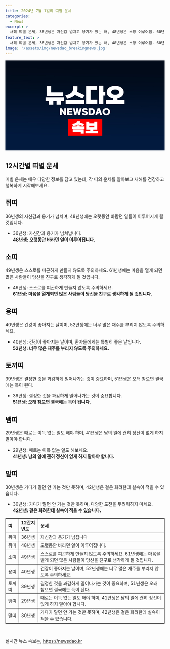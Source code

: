 ```yaml
---
title: 2024년 7월 1일의 띠별 운세
categories:
  - News
excerpt: >
  새해 띠별 운세, 36년생은 자신감 넘치고 용기가 있는 해, 48년생은 소망 이루어짐. 60년생은 뜻밖의 귀인을 만나어 어려움 극복. 72년생은 부모님에 감사표시, 84년생은 새로운 벗과 인연. 96년생은 좋은 친구를 만나는 해. 소띠 37년생은 현상유지에 주의, 49년생은 스스로 피곤하게 하지 말 것. 용띠 40년생에 건강 회복 기대, 52년생은 재주 부리지 말 것. 뱀띠 29년생은 이득 없는 일도 경험. 원숭이띠 32년생은 말 없는 일도 중요. 올해를 행복하게 시작하고 싶다면 계산에 활용해보세요.
feature_text: >
  새해 띠별 운세, 36년생은 자신감 넘치고 용기가 있는 해, 48년생은 소망 이루어짐. 60년생은 뜻밖의 귀인을 만나어 어려움 극복. 72년생은 부모님에 감사표시, 84년생은 새로운 벗과 인연. 96년생은 좋은 친구를 만나는 해. 소띠 37년생은 현상유지에 주의, 49년생은 스스로 피곤하게 하지 말 것. 용띠 40년생에 건강 회복 기대, 52년생은 재주 부리지 말 것. 뱀띠 29년생은 이득 없는 일도 경험. 원숭이띠 32년생은 말 없는 일도 중요. 올해를 행복하게 시작하고 싶다면 계산에 활용해보세요.
image: '/assets/img/newsdao_breakingnews.jpg'
---
```


<p><img src="/assets/img/newsdao_breakingnews.jpg" alt="ranknews 속보" /></p>

<h2 data-ke-size="size26">12시간별 띠별 운세</h2>

<p data-ke-size="size16">띠별 운세는 매우 다양한 정보를 담고 있는데, 각 띠의 운세를 알아보고 새해를 건강하고 행복하게 시작해보세요.</p>

<h2 data-ke-size="size24">쥐띠</h2>

<p data-ke-size="size16">36년생의 자신감과 용기가 넘치며, 48년생에는 오랫동안 바람던 일들이 이루어지게 될 것입니다.</p>

<ul>
  <li>36년생: 자신감과 용기가 넘쳐납니다.</li>
  <td style="text-align: center; height: 17px;"><b>48년생: 오랫동안 바라던 일이 이루어집니다.</b></td>
</ul>

<h2 data-ke-size="size24">소띠</h2>

<p data-ke-size="size16">49년생은 스스로를 피곤하게 만들지 않도록 주의하세요. 61년생에는 마음을 열게 되면 많은 사람들이 당신을 친구로 생각하게 될 것입니다.</p>

<ul>
  <li>49년생: 스스로를 피곤하게 만들지 않도록 주의하세요.</li>
  <td style="text-align: center; height: 17px;"><b>61년생: 마음을 열게되면 많은 사람들이 당신을 친구로 생각하게 될 것입니다.</b></td>
</ul>

<h2 data-ke-size="size24">용띠</h2>

<p data-ke-size="size16">40년생은 건강이 좋아지는 날이며, 52년생에는 너무 많은 재주를 부리지 않도록 주의하세요.</p>

<ul>
  <li>40년생: 건강이 좋아지는 날이며, 환자들에게는 특별히 좋은 날입니다.</li>
  <td style="text-align: center; height: 17px;"><b>52년생: 너무 많은 재주를 부리지 않도록 주의하세요.</b></td>
</ul>

<h2 data-ke-size="size24">토끼띠</h2>

<p data-ke-size="size16">39년생은 결정한 것을 과감하게 밀어나가는 것이 중요하며, 51년생은 오래 참으면 결국에는 득이 된다.</p>

<ul>
  <li>39년생: 결정한 것을 과감하게 밀어나가는 것이 중요합니다.</li>
  <td style="text-align: center; height: 17px;"><b>51년생: 오래 참으면 결국에는 득이 됩니다.</b></td>
</ul>

<h2 data-ke-size="size24">뱀띠</h2>

<p data-ke-size="size16">29년생은 때로는 이득 없는 일도 해야 하며, 41년생은 남의 일에 괜히 정신이 없게 하지 말아야 합니다.</p>

<ul>
  <li>29년생: 때로는 이득 없는 일도 해보세요.</li>
  <td style="text-align: center; height: 17px;"><b>41년생: 남의 일에 괜히 정신이 없게 하지 말아야 합니다.</b></td>
</ul>

<h2 data-ke-size="size24">말띠</h2>

<p data-ke-size="size16">30년생은 가다가 말면 안 가는 것만 못하며, 42년생은 겉은 화려한데 실속이 적을 수 있습니다.</p>

<ul>
  <li>30년생: 가다가 말면 안 가는 것만 못하며, 다양한 도전을 두려워하지 마세요.</li>
  <td style="text-align: center; height: 17px;"><b>42년생: 겉은 화려한데 실속이 적을 수 있습니다.</b></td>
</ul>

<table style="width: 100%;" border="1">
<tbody>
<tr>
<td><strong>띠</strong></td>
<td><strong>12간지 년도</strong></td>
<td><strong>운세</strong></td>
</tr>
<tr>
<td>쥐띠</td>
<td>36년생</td>
<td>자신감과 용기가 넘칩니다</td>
</tr>
<tr>
<td>쥐띠</td>
<td>48년생</td>
<td>오랫동안 바라던 일이 이루어집니다.</td>
</tr>
<tr>
<td>소띠</td>
<td>49년생</td>
<td>스스로를 피곤하게 만들지 않도록 주의하세요. 61년생에는 마음을 열게 되면 많은 사람들이 당신을 친구로 생각하게 될 것입니다.</td>
</tr>
<tr>
<td>용띠</td>
<td>40년생</td>
<td>건강이 좋아지는 날이며, 52년생에는 너무 많은 재주를 부리지 않도록 주의하세요.</td>
</tr>
<tr>
<td>토끼띠</td>
<td>39년생</td>
<td>결정한 것을 과감하게 밀어나가는 것이 중요하며, 51년생은 오래 참으면 결국에는 득이 된다.</td>
</tr>
<tr>
<td>뱀띠</td>
<td>29년생</td>
<td>때로는 이득 없는 일도 해야 하며, 41년생은 남의 일에 괜히 정신이 없게 하지 말아야 합니다.</td>
</tr>
<tr>
<td>말띠</td>
<td>30년생</td>
<td>가다가 말면 안 가는 것만 못하며, 42년생은 겉은 화려한데 실속이 적을 수 있습니다.</td>
</tr>
</tbody>
</table>

<p data-ke-size="size16">&nbsp;</p>
실시간 뉴스 속보는, <a href="https://newsdao.kr" rel="dofollow">https://newsdao.kr</a>


